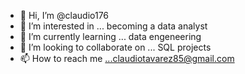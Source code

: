 - 👋 Hi, I’m @claudio176
- 👀 I’m interested in ... becoming a data analyst
- 🌱 I’m currently learning ... data engeneering
- 💞️ I’m looking to collaborate on ... SQL projects
- 📫 How to reach me ...claudiotavarez85@gmail.com

<!---
claudio176/claudio176 is a ✨ special ✨ repository because its `README.md` (this file) appears on your GitHub profile.
You can click the Preview link to take a look at your changes.
--->
